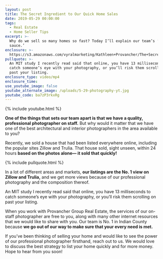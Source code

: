 ```yaml
---
layout: post
title: The Secret Ingredient to Our Quick Home Sales
date: 2019-05-29 00:00:00
tags:
  - Real Estate
  - Home Seller Tips
excerpt: >-
  Why do we sell so many homes so fast? Today I’ll explain our team’s ‘special
  sauce.’
enclosure: >-
  https://s3.amazonaws.com/vyralmarketing/Kathleen+Provancher/The+Secret+Ingredient+to+Our+Quick+Home+Sales.mp4
pullquote: >-
  An MIT study I recently read said that online, you have 13 milliseconds to
  catch someone’s eye with your photography, or you’ll risk them scrolling on
  past your listing.
enclosure_type: video/mp4
enclosure_time:
use_youtube_image: false
youtube_alternate_image: /uploads/5-29-photography-yt.jpg
youtube_code: ba7zP3rkxRg
---
```


{% include youtube.html %}

**One of the things that sets our team apart is that we have a quality, professional photographer on staff.** But why would it matter that we have one of the best architectural and interior photographers in the area available to you?&nbsp;

Recently, we sold a house that had been listed everywhere online, including the popular sites Zillow and Trulia. That house sold, sight unseen, within 24 hours **based on the photos alone— it sold that quickly\!**

{% include pullquote.html %}

In a lot of different areas and markets, **our listings are the No. 1 view on Zillow and Trulia,** and we get more views because of our professional photography and the composition thereof.

An MIT study I recently read said that online, you have 13 milliseconds to catch someone’s eye with your photography, or you’ll risk them scrolling on past your listing.

When you work with Provancher Group Real Estate, the services of our on-staff photographer are free to you, along with many other internet resources that we would like to share with you. Our team is No. 1 in Indian County because **we go out of our way to make sure that your every need is met.**

If you’ve been thinking of selling your home and would like to see the power of our professional photographer firsthand, reach out to us. We would love to discuss the best strategy to list your home quickly and for more money. Hope to hear from you soon\!